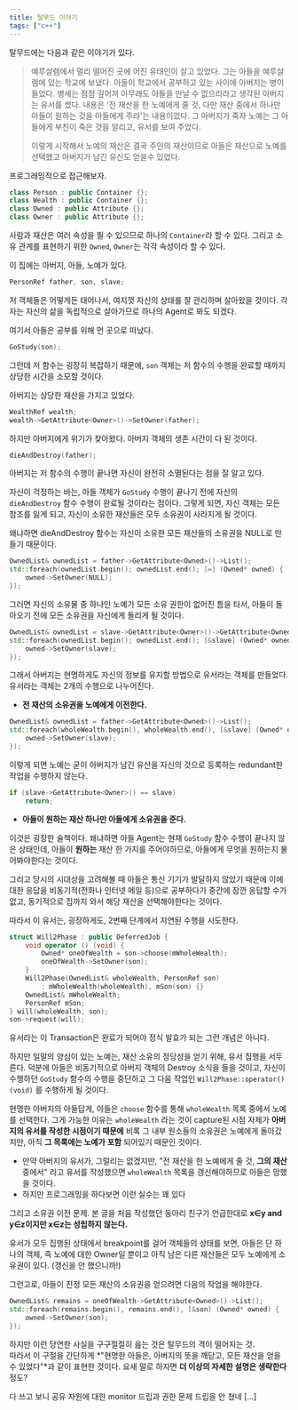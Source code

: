 ```yaml
---
title: 탈무드 이야기
tags: ["c++"]
---
```


탈무드에는 다음과 같은 이야기가 있다.

> 예루살렘에서 멀리 떨어진 곳에 어진 유태인이 살고 있었다. 그는 아들을 예루살렘에 있는 학교에 보냈다. 아들이 학교에서 공부하고 있는 사이에 아버지는 병이 들었다. 병세는 점점 깊어져 아무래도 아들을 만날 수 없으리라고 생각된 아버지는 유서를 썼다. 내용은 '전 재산을 한 노예에게 줄 것, 다만 재산 중에서 하나만 아들이 원하는 것을 아들에게 주라'는 내용이었다. 그 아버지가 죽자 노예는 그 아들에게 부친이 죽은 것을 알리고, 유서를 보여 주었다.
>
> 이렇게 시작해서 노예의 재산은 결국 주인의 재산이므로 아들은 재산으로 노예를 선택했고 아버지가 남긴 유산도 얻을수 있었다.

프로그래밍적으로 접근해보자.

```cpp
class Person : public Container {};
class Wealth : public Container {};
class Owned : public Attribute {};
class Owner : public Attribute {};
```

사람과 재산은 여러 속성을 띌 수 있으므로 하나의 `Container`라 할 수 있다.
그리고 소유 관계를 표현하기 위한 `Owned`, `Owner`는 각각 속성이라 할 수 있다.

이 집에는 아버지, 아들, 노예가 있다.

```cpp
PersonRef father, son, slave;
```

저 객체들은 어떻게든 태어나서, 여지껏 자신의 상태를 잘 관리하며 살아왔을 것이다. 각자는 자신의 삶을 독립적으로 살아가므로 하나의 Agent로 봐도 되겠다.

여기서 아들은 공부를 위해 먼 곳으로 떠났다.

```cpp
GoStudy(son);
```

그런데 저 함수는 굉장히 복잡하기 때문에, `son` 객체는 저 함수의 수행을 완료할 때까지 상당한 시간을 소모할 것이다.

아버지는 상당한 재산을 가지고 있었다.

```cpp
WealthRef wealth;
wealth->GetAttribute<Owner>()->SetOwner(father);
```

하지만 아버지에게 위기가 찾아왔다. 아버지 객체의 생존 시간이 다 된 것이다.

```cpp
dieAndDestroy(father);
```

아버지는 저 함수의 수행이 끝나면 자신이 완전히 소멸된다는 점을 잘 알고 있다.

자신이 걱정하는 바는, 아들 객체가 `GoStudy` 수행이 끝나기 전에 자신의 `dieAndDestroy` 함수 수행이 완료될 것이라는 점이다. 그렇게 되면, 자신 객체는 모든 참조를 잃게 되고, 자신이 소유한 재산들은 모두 소유권이 사라지게 될 것이다.

왜냐하면 dieAndDestroy 함수는 자신이 소유한 모든 재산들의 소유권을 NULL로 만들기 때문이다.

```cpp
OwnedList& ownedList = father->GetAttribute<Owned>()->List();
std::foreach(ownedList.begin(); ownedList.end(); [=] (Owned* owned) {
    owned->SetOwner(NULL);
});
```

그러면 자신의 소유물 중 하나인 노예가 모든 소유 권한이 없어진 틈을 타서, 아들이 돌아오기 전에 모든 소유권을 자신에게 돌리게 될 것이다.

```cpp
OwnedList& ownedList = slave->GetAttribute<Owner>()->GetAttribute<Owned>()->List();
std::foreach(ownedList.begin(); ownedList.end(); [&slave] (Owned* owned) {
    owned->SetOwner(slave);
});
```

그래서 아버지는 현명하게도 자신의 정보를 유지할 방법으로 유서라는 객체를 만들었다. 유서라는 객체는 2개의 수행으로 나누어진다.

- **전 재산의 소유권을 노예에게 이전한다.**

```cpp
OwnedList& ownedList = father->GetAttribute<Owned>()->List();
std::foreach(wholeWealth.begin(), wholeWealth.end(), [&slave] (Owned* owned) {
    owned->SetOwner(slave);
});
```

이렇게 되면 노예는 굳이 아버지가 남긴 유산을 자신의 것으로 등록하는 redundant한 작업을 수행하지 않는다.

```cpp
if (slave->GetAttribute<Owner>() == slave)
    return;
```

- **아들이 원하는 재산 하나만 아들에게 소유권을 준다.**

이것은 굉장한 술책이다. 왜냐하면 아들 Agent는 현재 `GoStudy` 함수 수행이 끝나지 않은 상태인데,
아들이 **원하는** 재산 한 가지를 주어야하므로, 아들에게 무엇을 원하는지 물어봐야한다는 것이다.

그리고 당시의 시대상을 고려해볼 때 아들은 통신 기기가 발달하지 않았기 때문에 이에 대한 응답을 비동기적(전화나 인터넷 메일 등)으로 공부하다가 중간에 잠깐 응답할 수가 없고, 동기적으로 집까지 와서 해당 재산을 선택해야한다는 것이다.

따라서 이 유서는, 굉장하게도, 2번째 단계에서 지연된 수행을 시도한다.

```cpp
struct Will2Phase : public DeferredJob {
    void operator () (void) {
        Owned* oneOfWealth = son->choose(mWholeWealth);
        oneOfWealth->SetOwner(son);
    }
    Will2Phase(OwnedList& wholeWealth, PersonRef son)
        : mWholeWealth(wholeWealth), mSon(son) {}
    OwnedList& mWholeWealth;
    PersonRef mSon;
} will(wholeWealth, son);
son->request(will);
```

유서라는 이 Transaction은 완료가 되어야 정식 발효가 되는 그런 개념은 아니다.

하지만 일말의 양심이 있는 노예는, 재산 소유의 정당성을 얻기 위해, 유서 집행을 서두른다. 덕분에 아들은 비동기적으로 아버지 객체의 Destroy 소식을 들을 것이고, 자신이 수행하던 `GoStudy` 함수의 수행을 중단하고 그 다음 작업인 `Will2Phase::operator() (void)` 를 수행하게 될 것이다.

현명한 아버지의 아들답게, 아들은 `choose` 함수를 통해 `wholeWealth` 목록 중에서 노예를 선택한다. 그게 가능한 이유는 `wholeWealth` 라는 것이 capture된 시점 자체가 **아버지의 유서를 작성한 시점이기 때문에** 비록 그 내부 원소들의 소유권은 노예에게 돌아갔지만, 아직 **그 목록에는 노예가 포함** 되어있기 때문인 것이다.

- 만약 아버지의 유서가, 그럴리는 없겠지만, "전 재산을 한 노예에게 줄 것, **그의 재산** 중에서" 라고 유서를 작성했으면 `wholeWealth` 목록을 갱신해야하므로 아들은 망했을 것이다.
- 하지만 프로그래밍을 하다보면 이런 실수는 꽤 있다

그리고 소유권 이전 문제. 본 글을 처음 작성했던 동아리 친구가 언급한대로 **x∈y and y∈z이지만 x∈z는 성립하지 않는다.**

유서가 모두 집행된 상태에서 breakpoint를 걸어 객체들의 상태를 보면, 아들은 단 하나의 객체, 즉 노예에 대한 Owner일 뿐이고 아직 남은 다른 재산들은 모두 노예에게 소유권이 있다. (갱신을 안 했으니까!)

그런고로, 아들이 진정 모든 재산의 소유권을 얻으려면 다음의 작업을 해야한다.

```cpp
OwnedList& remains = oneOfWealth->GetAttribute<Owned>()->List();
std::foreach(remains.begin(), remains.end(), [&son] (Owned* owned) {
    owned->SetOwner(son);
});
```

하지만 이런 당연한 사실을 구구절절히 읊는 것은 탈무드의 격이 떨어지는 것.  
따라서 이 구절을 간단하게 *"현명한 아들은, 아버지의 뜻을 깨닫고, 모든 재산을 얻을 수 있었다"*과 같이 표현한 것이다. 요새 말로 하자면 **더 이상의 자세한 설명은 생략한다** 정도?

다 쓰고 보니 공유 자원에 대한 monitor 드립과 권한 문제 드립을 안 쳤네 [...]
